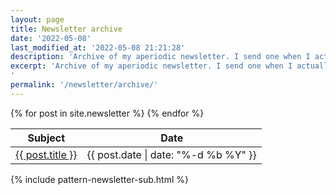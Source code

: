 ```yaml
---
layout: page
title: Newsletter archive
date: '2022-05-08'
last_modified_at: '2022-05-08 21:21:28'
description: 'Archive of my aperiodic newsletter. I send one when I actually have updates to share, mostly about releases or facts from the audio, game and web industries.'
excerpt: 'Archive of my aperiodic newsletter. I send one when I actually have updates to share, mostly about releases or facts from the audio, game and web industries. Subscribe <a href="/newsletter/#newsletter-subscribe">via RSS or email</a>.
'
permalink: '/newsletter/archive/'
---
```

<table class="table">
  <thead>
    <tr>
      <th>Subject</th>
      <th>Date</th>
    </tr>
  </thead>
  <tbody>
    {% for post in site.newsletter %}
    <tr>
      <td><a class="ps-1" href="{{ post.url }}">{{ post.title }}</a></td>
      <td><span class="initialism">{{ post.date | date: "%-d %b %Y" }}</span></td>
    </tr>
    {% endfor %}
  </tbody>
</table>
{% include pattern-newsletter-sub.html %}